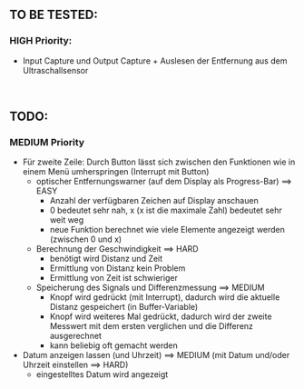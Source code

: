 ## TO BE TESTED:
### HIGH Priority:
- Input Capture und Output Capture + Auslesen der Entfernung aus dem Ultraschallsensor
<br>

## TODO:
### MEDIUM Priority
- Für zweite Zeile: Durch Button lässt sich zwischen den Funktionen wie in einem Menü umherspringen (Interrupt mit Button)
  - optischer Entfernungswarner (auf dem Display als Progress-Bar)  ==> EASY
    - Anzahl der verfügbaren Zeichen auf Display anschauen
    - 0 bedeutet sehr nah, x (x ist die maximale Zahl) bedeutet sehr weit weg
    - neue Funktion berechnet wie viele Elemente angezeigt werden (zwischen 0 und x)
  - Berechnung der Geschwindigkeit  ==> HARD
    - benötigt wird Distanz und Zeit
    - Ermittlung von Distanz kein Problem
    - Ermittlung von Zeit ist schwieriger
  - Speicherung des Signals und Differenzmessung ==> MEDIUM
    - Knopf wird gedrückt (mit Interrupt), dadurch wird die aktuelle Distanz gespeichert (in Buffer-Variable)
    - Knopf wird weiteres Mal gedrückt, dadurch wird der zweite Messwert mit dem ersten verglichen und die Differenz ausgerechnet
    - kann beliebig oft gemacht werden
- Datum anzeigen lassen (und Uhrzeit) ==> MEDIUM (mit Datum und/oder Uhrzeit einstellen ==> HARD) 
  - eingestelltes Datum wird angezeigt
<br>
